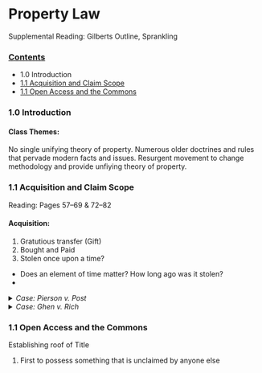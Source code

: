 # Property Law
Supplemental Reading: Gilberts Outline, Sprankling
<!-- TOC -->

### [Contents](#property-law)
  - 1.0 Introduction
  - [1.1 Acquisition and Claim Scope](#11-acquisition-and-claim-scope)
  - [1.1 Open Access and the Commons](#11-open-access-and-the-commons)

<!-- /TOC -->


### 1.0 Introduction

#### Class Themes:
No single unifying theory of property. Numerous older doctrines and rules that pervade modern facts and issues. Resurgent movement to change methodology and provide unfiying theory of property.




### 1.1 Acquisition and Claim Scope
Reading: Pages 57–69 & 72–82​

#### Acquisition:
1. Gratutious transfer (Gift)
2. Bought and Paid
3. Stolen once upon a time?
  - Does an element of time matter? How long ago was it stolen?
  -


<details>

<summary><i>Case: Pierson v. Post</i></summary>
<ul>
  <li><b>Overview:</b>Hunter had no rights to a fox merely because he was chasing it, and did not suffer injury or damage when interceptor shot the fox, even though he knew it was being chased by hunter.</li>
<br>
  <li><b>Facts:</b>Post(∆) in possession of dogs and hounds was in pursuit of a fox on a wild, uninhabited, waste land called the beach. Pierson (π) knowing fox was so hunted and pursued, chased after fox and killed it, carrying it off.</li>
<br>
  <li><b>Issue:</b>Whether Post(∆) by pursuit with his hounds in the manner alleged in his declaration, acquired such a right to/property in the fox.</li>
<br>
  <li><b>Rule:</b></li>
<br>
  <li><b>Conclusion:</b>Judgement Reversed. A fox is a ferae naturae (wild by nature) and that property of animals is acquired by ***occupancy only***. Narrow question is what amounts to occupancy of acquiring right to wild animals?</li>
<br>
  <li><b>Notes/Concepts:</b></li>
<br>

</details>


<details>
<summary><i>Case: Ghen v. Rich</i></summary>

<ul>
  <li><b>Overview:</b>Court granted libellant fisherman judgment in action for conversion of fin-backwhale because local usage that fisherman who shoots a whale with identifiable bomb-lance, letting it sink, then pays fee to whale's finder, granted title.</li>
<br>
  <li><b>Facts:</b> Fin-backwhales frequent Massachusetts bay where fishermen shoot and kill the whales. Whales then sink to the ocean floor and rise up 1-3 days later. Whales then either float to beach, are picked up or float out to sea. Each fisherman uses their own unique lance to mark the whale. ∆ found such whale and advertised on the spot for the sale of the whale.</li>
<br>
  <li><b>Issue:</b></li>
<br>
  <li><b>Rule:</b> Whale, being a ferae naturae, does not become property until a firm possession has been established by the taker.</li>
<br>
  <li><b>Conclusion:</b> Judgement Reversed. A fox is a ferae naturae (wild by nature) and that property of animals is acquired by ***occupancy only***. Narrow question is what amounts to occupancy of acquiring right to wild animals?</li>
<br>
  <li><b>Notes/Concepts:</b></li>
<br>

</details>


### 1.1 Open Access and the Commons

Establishing roof of Title
1. First to possess something that is unclaimed by anyone else

